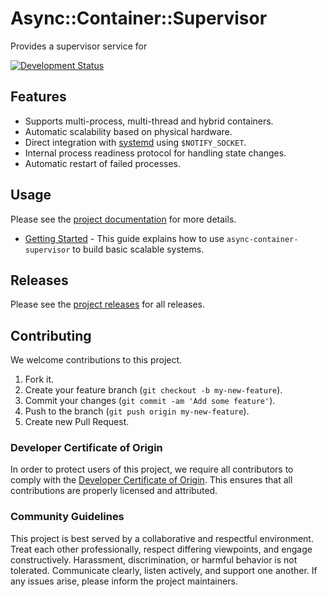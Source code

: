 # Async::Container::Supervisor

Provides a supervisor service for 

[![Development Status](https://github.com/socketry/async-container-supervisor-supervisor/workflows/Test/badge.svg)](https://github.com/socketry/async-container-supervisor-supervisor/actions?workflow=Test)

## Features

  - Supports multi-process, multi-thread and hybrid containers.
  - Automatic scalability based on physical hardware.
  - Direct integration with [systemd](https://www.freedesktop.org/software/systemd/man/sd_notify.html) using `$NOTIFY_SOCKET`.
  - Internal process readiness protocol for handling state changes.
  - Automatic restart of failed processes.

## Usage

Please see the [project documentation](https://socketry.github.io/async-container-supervisor/) for more details.

  - [Getting Started](https://socketry.github.io/async-container-supervisor/guides/getting-started/index) - This guide explains how to use `async-container-supervisor` to build basic scalable systems.

## Releases

Please see the [project releases](https://socketry.github.io/async-container-supervisor/releases/index) for all releases.

## Contributing

We welcome contributions to this project.

1.  Fork it.
2.  Create your feature branch (`git checkout -b my-new-feature`).
3.  Commit your changes (`git commit -am 'Add some feature'`).
4.  Push to the branch (`git push origin my-new-feature`).
5.  Create new Pull Request.

### Developer Certificate of Origin

In order to protect users of this project, we require all contributors to comply with the [Developer Certificate of Origin](https://developercertificate.org/). This ensures that all contributions are properly licensed and attributed.

### Community Guidelines

This project is best served by a collaborative and respectful environment. Treat each other professionally, respect differing viewpoints, and engage constructively. Harassment, discrimination, or harmful behavior is not tolerated. Communicate clearly, listen actively, and support one another. If any issues arise, please inform the project maintainers.
